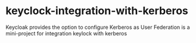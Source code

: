 # keyclock-integration-with-kerberos
Keycloak provides the option to configure Kerberos as User Federation is a  mini-project for integration keylock with kerberos
